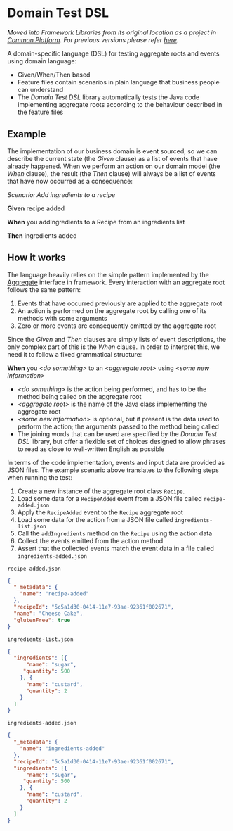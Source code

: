 # Domain Test DSL

_Moved into Framework Libraries from its original location as a project 
in [Common Platform](https://github.com/CJSCommonPlatform). For previous versions please refer [here](https://github.com/CJSCommonPlatform/domain-test-dsl)._

A domain-specific language (DSL) for testing aggregate roots and events using domain language:
* Given/When/Then based
* Feature files contain scenarios in plain language that business people can understand
* The _Domain Test DSL_ library automatically tests the Java code implementing aggregate roots according to the behaviour described in the feature files

## Example

The implementation of our business domain is event sourced, so we can describe the current state
(the _Given_ clause) as a list of events that have already happened. When we perform an action on our
domain model (the _When_ clause), the result (the _Then_ clause) will always be a list of events that
have now occurred as a consequence:

_Scenario: Add ingredients to a recipe_

**Given** recipe added

**When** you addIngredients to a Recipe from an ingredients list

**Then** ingredients added

## How it works

The language heavily relies on the simple pattern implemented by the [Aggregate](https://github.com/CJSCommonPlatform/framework-api/blob/master/framework-api-domain/src/main/java/uk/gov/justice/domain/aggregate/Aggregate.java) interface in framework.
Every interaction with an aggregate root follows the same pattern:

1. Events that have occurred previously are applied to the aggregate root
1. An action is performed on the aggregate root by calling one of its methods with some arguments
1. Zero or more events are consequently emitted by the aggregate root

Since the _Given_ and _Then_ clauses are simply lists of event descriptions, the only complex part
of this is the _When_ clause. In order to interpret this, we need it to follow a fixed grammatical structure:

**When** you _\<do something\>_ to an _\<aggregate root\>_ using _\<some new information\>_

* _\<do something\>_ is the action being performed, and has to be the method being called on the aggregate root
* _\<aggregate root\>_ is the name of the Java class implementing the aggregate root
* _\<some new information\>_ is optional, but if present is the data used to perform the action; the arguments passed to the method being called 
* The joining words that can be used are specified by the _Domain Test DSL_ library, but offer a flexible
set of choices designed to allow phrases to read as close to well-written English as possible

In terms of the code implementation, events and input data are provided as JSON files. The example
scenario above translates to the following steps when running the test:

1. Create a new instance of the aggregate root class `Recipe`.
1. Load some data for a `RecipeAdded` event from a JSON file called `recipe-added.json`
1. Apply the `RecipeAdded` event to the `Recipe` aggregate root
1. Load some data for the action from a JSON file called `ingredients-list.json`
1. Call the `addIngredients` method on the `Recipe` using the action data
1. Collect the events emitted from the action method
1. Assert that the collected events match the event data in a file called `ingredients-added.json`

`recipe-added.json`

```json
{
  "_metadata": {
    "name": "recipe-added"
  },
  "recipeId": "5c5a1d30-0414-11e7-93ae-92361f002671",
  "name": "Cheese Cake",
  "glutenFree": true
}
```

`ingredients-list.json`

```json
{
  "ingredients": [{
      "name": "sugar",
     "quantity": 500
    }, {
      "name": "custard",
      "quantity": 2
    }
  ]
}
```

`ingredients-added.json`

```json
{
  "_metadata": {
    "name": "ingredients-added"
  },
  "recipeId": "5c5a1d30-0414-11e7-93ae-92361f002671",
  "ingredients": [{
      "name": "sugar",
     "quantity": 500
    }, {
      "name": "custard",
      "quantity": 2
    }
  ]
}
```

